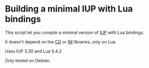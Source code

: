 # Building a minimal IUP with Lua bindings

This script let you compile a minimal version of [IUP](https://webserver2.tecgraf.puc-rio.br/iup/) with Lua bindings.

It doesn't depend on the [CD](https://webserver2.tecgraf.puc-rio.br/cd/) or [IM](https://webserver2.tecgraf.puc-rio.br/im/) libraries, only on Lua.

Uses IUP 3.30 and Lua 5.4.2

Only tested on Debian.
